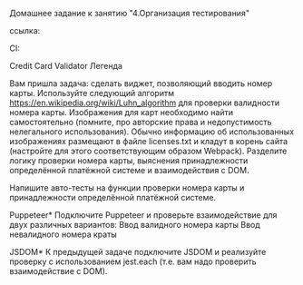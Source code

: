 Домашнее задание к занятию "4.Организация тестирования"

ссылка:

CI:

Credit Card Validator
Легенда

Вам пришла задача: сделать виджет, позволяющий вводить номер карты.
Используйте следующий алгоритм https://en.wikipedia.org/wiki/Luhn_algorithm  для проверки валидности номера карты.
Изображения для карт необходимо найти самостоятельно (помните, про авторские права и недопустимость нелегального использования). Обычно информацию об использованных изображениях размещают в файле licenses.txt и кладут в корень сайта (настройте для этого соответствующим образом Webpack).
Разделите логику проверки номера карты, выяснения принадлежности определённой платёжной системе и взаимодействия с DOM.

Напишите авто-тесты на функции проверки номера карты и принадлежности определённой платёжной системе.

Puppeteer*
Подключите Puppeteer и проверьте взаимодействие для двух различных вариантов:
    Ввод валидного номера карты
    Ввод невалидного номера краты

JSDOM*
К предыдущей задаче подключите JSDOM и реализуйте проверку с использованием jest.each (т.е. вам надо проверить взаимодействие с DOM).
